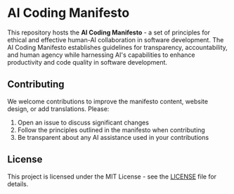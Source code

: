 # AI Coding Manifesto

This repository hosts the **AI Coding Manifesto** - a set of principles for ethical and effective human-AI collaboration in software development.
The AI Coding Manifesto establishes guidelines for transparency, accountability, and human agency while harnessing AI's capabilities to enhance productivity and code quality in software development.

## Contributing

We welcome contributions to improve the manifesto content, website design, or add translations. Please:

1. Open an issue to discuss significant changes
2. Follow the principles outlined in the manifesto when contributing
3. Be transparent about any AI assistance used in your contributions

## License

This project is licensed under the MIT License - see the [LICENSE](LICENSE) file for details.
